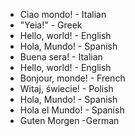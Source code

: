 - Ciao mondo! - Italian
- "Yeia!" - Greek
- Hello, world! - English
- Hola, Mundo! - Spanish
- Buena sera! - Italian
- Hello, world! - English
- Bonjour, monde! - French
- Witaj, świecie! - Polish
- Hola, Mundo! - Spanish
- Hola el Mundo! - Spanish
- Guten Morgen -German
